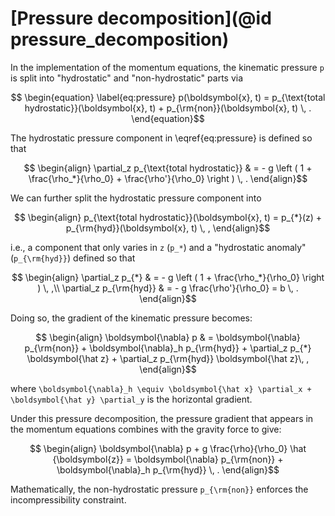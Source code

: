 # [Pressure decomposition](@id pressure_decomposition)

In the implementation of the momentum equations, the kinematic pressure ``p`` is split into 
"hydrostatic" and "non-hydrostatic" parts via
```math
    \begin{equation}
    \label{eq:pressure}
    p(\boldsymbol{x}, t) = p_{\text{total hydrostatic}}(\boldsymbol{x}, t) + p_{\rm{non}}(\boldsymbol{x}, t) \, .
    \end{equation}
```

The hydrostatic pressure component in \eqref{eq:pressure} is defined so that
```math
    \begin{align}
    \partial_z p_{\text{total hydrostatic}} & = - g \left ( 1 + \frac{\rho_*}{\rho_0} + \frac{\rho'}{\rho_0} \right ) \, .
    \end{align}
```

We can further split the hydrostatic pressure component into
```math
    \begin{align}
    p_{\text{total hydrostatic}}(\boldsymbol{x}, t) = p_{*}(z) + p_{\rm{hyd}}(\boldsymbol{x}, t) \, ,
    \end{align}
```

i.e., a component that only varies in ``z`` (``p_*``) and a "hydrostatic anomaly" (``p_{\rm{hyd}}``) defined
so that

```math
    \begin{align}
    \partial_z p_{*} & = - g \left ( 1 + \frac{\rho_*}{\rho_0} \right ) \, ,\\
    \partial_z p_{\rm{hyd}} & = - g \frac{\rho'}{\rho_0} = b \, .
    \end{align}
```

Doing so, the gradient of the kinematic pressure becomes:

```math
    \begin{align}
    \boldsymbol{\nabla} p & = \boldsymbol{\nabla} p_{\rm{non}} + \boldsymbol{\nabla}_h p_{\rm{hyd}} + \partial_z p_{*} \boldsymbol{\hat z} + \partial_z p_{\rm{hyd}} \boldsymbol{\hat z}\, ,
    \end{align}
```

where ``\boldsymbol{\nabla}_h \equiv \boldsymbol{\hat x} \partial_x +  \boldsymbol{\hat y} \partial_y``
is the horizontal gradient.

Under this pressure decomposition, the pressure gradient that appears in the momentum equations combines with
the gravity force to give:

```math
    \begin{align}
    \boldsymbol{\nabla} p + g \frac{\rho}{\rho_0} \hat {\boldsymbol{z}} = \boldsymbol{\nabla} p_{\rm{non}} + \boldsymbol{\nabla}_h p_{\rm{hyd}} \, .
    \end{align}
```

Mathematically, the non-hydrostatic pressure ``p_{\rm{non}}`` enforces the incompressibility constraint.
